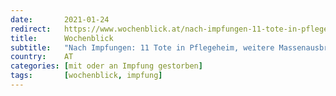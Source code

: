 ```yaml
---
date:       2021-01-24
redirect:   https://www.wochenblick.at/nach-impfungen-11-tote-in-pflegeheim-weitere-massenausbrueche/
title:      Wochenblick
subtitle:   "Nach Impfungen: 11 Tote in Pflegeheim, weitere Massenausbrüche"
country:    AT
categories: [mit oder an Impfung gestorben]
tags:       [wochenblick, impfung]
---
```

